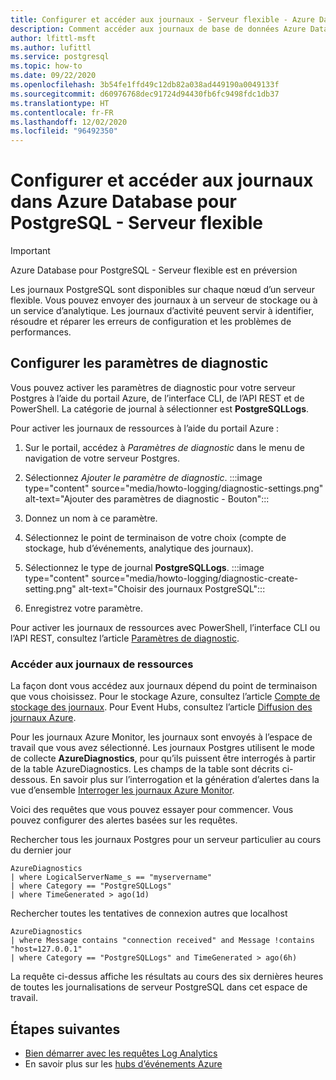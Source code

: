 ```yaml
---
title: Configurer et accéder aux journaux - Serveur flexible - Azure Database pour PostgreSQL
description: Comment accéder aux journaux de base de données Azure Database pour PostgreSQL - Serveur flexible
author: lfittl-msft
ms.author: lufittl
ms.service: postgresql
ms.topic: how-to
ms.date: 09/22/2020
ms.openlocfilehash: 3b54fe1ffd49c12db82a038ad449190a0049133f
ms.sourcegitcommit: d60976768dec91724d94430fb6fc9498fdc1db37
ms.translationtype: HT
ms.contentlocale: fr-FR
ms.lasthandoff: 12/02/2020
ms.locfileid: "96492350"
---
```

# <a name="configure-and-access-logs-in-azure-database-for-postgresql---flexible-server"></a>Configurer et accéder aux journaux dans Azure Database pour PostgreSQL - Serveur flexible

> [!IMPORTANT]
> Azure Database pour PostgreSQL - Serveur flexible est en préversion

Les journaux PostgreSQL sont disponibles sur chaque nœud d’un serveur flexible. Vous pouvez envoyer des journaux à un serveur de stockage ou à un service d’analytique. Les journaux d’activité peuvent servir à identifier, résoudre et réparer les erreurs de configuration et les problèmes de performances.

## <a name="configure-diagnostic-settings"></a>Configurer les paramètres de diagnostic

Vous pouvez activer les paramètres de diagnostic pour votre serveur Postgres à l’aide du portail Azure, de l’interface CLI, de l’API REST et de PowerShell. La catégorie de journal à sélectionner est **PostgreSQLLogs**.

Pour activer les journaux de ressources à l’aide du portail Azure :

1. Sur le portail, accédez à *Paramètres de diagnostic* dans le menu de navigation de votre serveur Postgres.
   
2. Sélectionnez *Ajouter le paramètre de diagnostic*.
   :::image type="content" source="media/howto-logging/diagnostic-settings.png" alt-text="Ajouter des paramètres de diagnostic - Bouton":::

3. Donnez un nom à ce paramètre. 

4. Sélectionnez le point de terminaison de votre choix (compte de stockage, hub d’événements, analytique des journaux). 

5. Sélectionnez le type de journal **PostgreSQLLogs**.
   :::image type="content" source="media/howto-logging/diagnostic-create-setting.png" alt-text="Choisir des journaux PostgreSQL":::

7. Enregistrez votre paramètre.

Pour activer les journaux de ressources avec PowerShell, l’interface CLI ou l’API REST, consultez l’article [Paramètres de diagnostic](../../azure-monitor/platform/diagnostic-settings.md).

### <a name="access-resource-logs"></a>Accéder aux journaux de ressources

La façon dont vous accédez aux journaux dépend du point de terminaison que vous choisissez. Pour le stockage Azure, consultez l’article [Compte de stockage des journaux](../../azure-monitor/platform/resource-logs.md#send-to-azure-storage). Pour Event Hubs, consultez l’article [Diffusion des journaux Azure](../../azure-monitor/platform/resource-logs.md#send-to-azure-event-hubs).

Pour les journaux Azure Monitor, les journaux sont envoyés à l’espace de travail que vous avez sélectionné. Les journaux Postgres utilisent le mode de collecte **AzureDiagnostics**, pour qu’ils puissent être interrogés à partir de la table AzureDiagnostics. Les champs de la table sont décrits ci-dessous. En savoir plus sur l’interrogation et la génération d’alertes dans la vue d’ensemble [Interroger les journaux Azure Monitor](../../azure-monitor/log-query/log-query-overview.md).

Voici des requêtes que vous pouvez essayer pour commencer. Vous pouvez configurer des alertes basées sur les requêtes.

Rechercher tous les journaux Postgres pour un serveur particulier au cours du dernier jour

```kusto
AzureDiagnostics
| where LogicalServerName_s == "myservername"
| where Category == "PostgreSQLLogs"
| where TimeGenerated > ago(1d) 
```

Rechercher toutes les tentatives de connexion autres que localhost

```kusto
AzureDiagnostics
| where Message contains "connection received" and Message !contains "host=127.0.0.1"
| where Category == "PostgreSQLLogs" and TimeGenerated > ago(6h)
```

La requête ci-dessus affiche les résultats au cours des six dernières heures de toutes les journalisations de serveur PostgreSQL dans cet espace de travail.

## <a name="next-steps"></a>Étapes suivantes

- [Bien démarrer avec les requêtes Log Analytics](../../azure-monitor/log-query/log-analytics-tutorial.md)
- En savoir plus sur les [hubs d’événements Azure](../../event-hubs/event-hubs-about.md)
